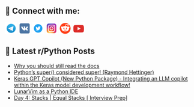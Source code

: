 ## 🔎 Connect with me:
[<img src="https://github.com/bullbesh/bullbesh/blob/main/images/Telegram.png" width="32" height="32" />](https://t.me/bullbesh)
[<img src="https://github.com/bullbesh/bullbesh/blob/main/images/VK.png" width="32" height="32" />](https://vk.com/bullbesh)
[<img src="https://github.com/bullbesh/bullbesh/blob/main/images/Twitter.png" width="32" height="32" />](https://twitter.com/bullbesh1)
[<img src="https://github.com/bullbesh/bullbesh/blob/main/images/Instagram.png" width="32" height="32" />](https://www.instagram.com/bullbesh)
[<img src="https://github.com/bullbesh/bullbesh/blob/main/images/Reddit.png" width="32" height="32" />](https://www.reddit.com/user/bullbesh)
[<img src="https://github.com/bullbesh/bullbesh/blob/main/images/YouTube.png" width="32" height="32" />](https://www.youtube.com/channel/UCtfjRs6uzgq5mfm8S06WTcg)

## 📕 Latest r/Python Posts
<!-- BLOG-POST-LIST:START -->
- [Why you should still read the docs](https://www.reddit.com/r/Python/comments/13j3bbk/why_you_should_still_read_the_docs/)
- [Python’s super&lpar;&rpar; considered super! &lpar;Raymond Hettinger&rpar;](https://www.reddit.com/r/Python/comments/13j39al/pythons_super_considered_super_raymond_hettinger/)
- [Keras GPT Copilot &lpar;New Python Package&rpar; - Integrating an LLM copilot within the Keras model development workflow!](https://www.reddit.com/r/Python/comments/13j1zjb/keras_gpt_copilot_new_python_package_integrating/)
- [LunarVim as a Python IDE](https://www.reddit.com/r/Python/comments/13j0nz5/lunarvim_as_a_python_ide/)
- [Day 4: Stacks | Equal Stacks [ Interview Prep]](https://www.reddit.com/r/Python/comments/13j0kde/day_4_stacks_equal_stacks_interview_prep/)
<!-- BLOG-POST-LIST:END -->

